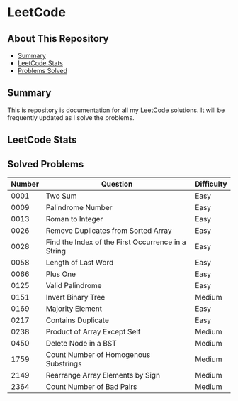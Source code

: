 # LeetCode

## About This Repository
- [Summary](#Summary)
- [LeetCode Stats](#LeetCode-Stats)
- [Problems Solved](#Problems-Solved)

## Summary
This is repository is documentation for all my LeetCode solutions. 
It will be frequently updated as I solve the problems.

## LeetCode Stats


## Solved Problems
| Number | Question | Difficulty |
|--------|----------|------------|
|  0001  |  Two Sum |  Easy      |
|  0009  |  Palindrome Number |  Easy |
|  0013  |  Roman to Integer |  Easy |
|  0026  |  Remove Duplicates from Sorted Array |  Easy |
|  0028  |  Find the Index of the First Occurrence in a String |  Easy |
|  0058  |  Length of Last Word |  Easy |
|  0066  |  Plus One |  Easy |
|  0125  |  Valid Palindrome |  Easy |
|  0151  |  Invert Binary Tree |  Medium |
|  0169   |  Majority Element |  Easy |
|  0217  |  Contains Duplicate |  Easy |
|  0238  |  Product of Array Except Self |  Medium |
|  0450  |  Delete Node in a BST |  Medium |
|  1759  |  Count Number of Homogenous Substrings |  Medium |
|  2149  |  Rearrange Array Elements by Sign |  Medium |
|  2364  |  Count Number of Bad Pairs |  Medium |
